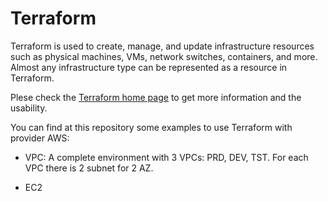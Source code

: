 # Terraform

Terraform is used to create, manage, and update infrastructure resources such as physical machines, VMs, network switches, containers, and more. Almost any infrastructure type can be represented as a resource in Terraform.

Plese check the [Terraform home page](https://github.com/hashicorp/terraform) to get more information and the usability.

You can find at this repository some examples to use Terraform with provider AWS:

- VPC: A complete environment with 3 VPCs: PRD, DEV, TST. For each VPC there is 2 subnet for 2 AZ.
  
- EC2
